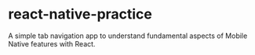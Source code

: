 # react-native-practice
A simple tab navigation app to understand fundamental aspects of Mobile Native features with React.
